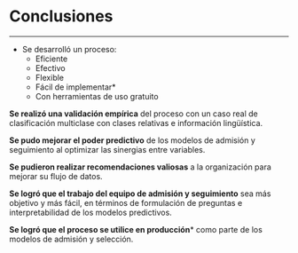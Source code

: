 # Conclusiones
***



- Se desarrolló un proceso:
  - Eficiente
  - Efectivo
  - Flexible
  - Fácil de implementar*
  - Con herramientas de uso gratuito



**Se realizó una validación empírica** del proceso con un caso real de clasificación multiclase con clases relativas e información lingüística.



**Se pudo mejorar el poder predictivo** de los modelos de admisión y seguimiento al optimizar las sinergias entre variables.



**Se pudieron realizar recomendaciones valiosas** a la organización para mejorar su flujo de datos.



**Se logró que el trabajo del equipo de admisión y seguimiento** sea más objetivo y más fácil, en términos de formulación de preguntas e interpretabilidad de los modelos predictivos.



**Se logró que el proceso se utilice en producción*** como parte de los modelos de admisión y selección.
